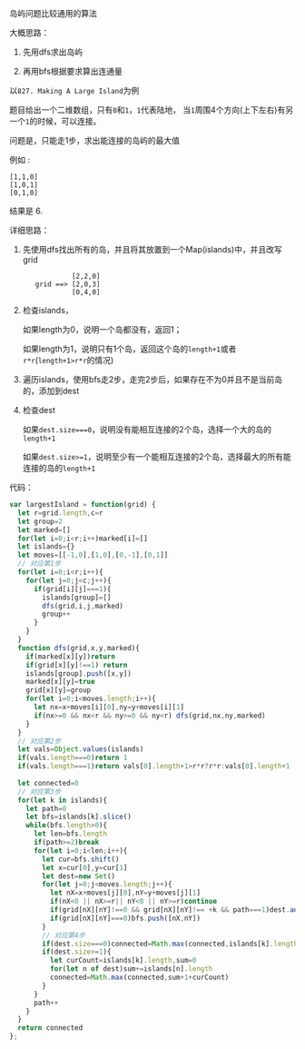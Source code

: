 岛屿问题比较通用的算法

大概思路：

1. 先用dfs求出岛屿

2. 再用bfs根据要求算出连通量

以`827. Making A Large Island`为例

题目给出一个二维数组，只有`0`和`1`，`1`代表陆地，
当`1`周围4个方向(上下左右)有另一个`1`的时候，可以连接。

问题是，只能走1步，求出能连接的岛屿的最大值

例如 :
```
[1,1,0]
[1,0,1]
[0,1,0]
```
结果是 6.
      
详细思路：

1. 先使用dfs找出所有的岛，并且将其放置到一个Map(islands)中，并且改写grid

    ```
                [2,2,0]
       grid ==> [2,0,3]
                [0,4,0]
    ```

2. 检查islands，

   如果length为0，说明一个岛都没有，返回1；
   
   如果length为1，说明只有1个岛，返回这个岛的`length+1`或者`r*r`(`length+1>r*r`的情况)

3. 遍历islands，使用bfs走2步，走完2步后，如果存在不为0并且不是当前岛的，添加到dest

4. 检查dest

    如果`dest.size===0`，说明没有能相互连接的2个岛，选择一个大的岛的`length+1`
    
    如果`dest.size>=1`，说明至少有一个能相互连接的2个岛，选择最大的所有能连接的岛的`length+1`

代码：
```js
var largestIsland = function(grid) {
  let r=grid.length,c=r
  let group=2
  let marked=[]
  for(let i=0;i<r;i++)marked[i]=[]
  let islands={}
  let moves=[[-1,0],[1,0],[0,-1],[0,1]]
  // 对应第1步
  for(let i=0;i<r;i++){
    for(let j=0;j<c;j++){
      if(grid[i][j]===1){
        islands[group]=[]
        dfs(grid,i,j,marked)
        group++
      }
    }
  }
  function dfs(grid,x,y,marked){
    if(marked[x][y])return
    if(grid[x][y]!==1) return
    islands[group].push([x,y])
    marked[x][y]=true
    grid[x][y]=group
    for(let i=0;i<moves.length;i++){
      let nx=x+moves[i][0],ny=y+moves[i][1]
      if(nx>=0 && nx<r && ny>=0 && ny<r) dfs(grid,nx,ny,marked)
    }
  }
  // 对应第2步
  let vals=Object.values(islands)
  if(vals.length===0)return 1
  if(vals.length===1)return vals[0].length+1>r*r?r*r:vals[0].length+1
  
  let connected=0
  // 对应第3步
  for(let k in islands){
    let path=0
    let bfs=islands[k].slice()
    while(bfs.length>0){
      let len=bfs.length
      if(path>=2)break
      for(let i=0;i<len;i++){
        let cur=bfs.shift()
        let x=cur[0],y=cur[1]
        let dest=new Set()
        for(let j=0;j<moves.length;j++){
          let nX=x+moves[j][0],nY=y+moves[j][1]
          if(nX<0 || nX>=r|| nY<0 || nY>=r)continue
          if(grid[nX][nY]!==0 && grid[nX][nY]!== +k && path===1)dest.add(grid[nX][nY])
          if(grid[nX][nY]===0)bfs.push([nX,nY])
        }
        // 对应第4步
        if(dest.size===0)connected=Math.max(connected,islands[k].length+1)
        if(dest.size>=1){
          let curCount=islands[k].length,sum=0
          for(let n of dest)sum+=islands[n].length
          connected=Math.max(connected,sum+1+curCount)
        }
      }
      path++
    }
  }
  return connected 
};
```